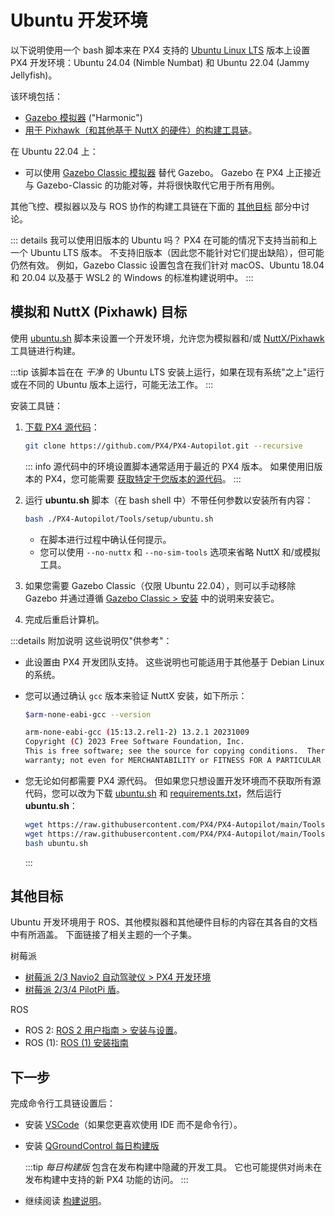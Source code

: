 # Ubuntu 开发环境

以下说明使用一个 bash 脚本来在 PX4 支持的 [Ubuntu Linux LTS](https://wiki.ubuntu.com/LTS) 版本上设置 PX4 开发环境：Ubuntu 24.04 (Nimble Numbat) 和 Ubuntu 22.04 (Jammy Jellyfish)。

该环境包括：

- [Gazebo 模拟器](../sim_gazebo_gz/index.md) ("Harmonic")
- [用于 Pixhawk（和其他基于 NuttX 的硬件）的构建工具链](../dev_setup/building_px4.md#nuttx-pixhawk-based-boards)。

在 Ubuntu 22.04 上：

- 可以使用 [Gazebo Classic 模拟器](../sim_gazebo_classic/index.md) 替代 Gazebo。
  Gazebo 在 PX4 上正接近与 Gazebo-Classic 的功能对等，并将很快取代它用于所有用例。

其他飞控、模拟器以及与 ROS 协作的构建工具链在下面的 [其他目标](#other-targets) 部分中讨论。

::: details 我可以使用旧版本的 Ubuntu 吗？
PX4 在可能的情况下支持当前和上一个 Ubuntu LTS 版本。
不支持旧版本（因此您不能针对它们提出缺陷），但可能仍然有效。
例如，Gazebo Classic 设置包含在我们针对 macOS、Ubuntu 18.04 和 20.04 以及基于 WSL2 的 Windows 的标准构建说明中。
:::

## 模拟和 NuttX (Pixhawk) 目标

使用 [ubuntu.sh](https://github.com/PX4/PX4-Autopilot/blob/main/Tools/setup/ubuntu.sh) 脚本来设置一个开发环境，允许您为模拟器和/或 [NuttX/Pixhawk](../dev_setup/building_px4.md#nuttx-pixhawk-based-boards) 工具链进行构建。

:::tip
该脚本旨在在 _干净_ 的 Ubuntu LTS 安装上运行，如果在现有系统"之上"运行或在不同的 Ubuntu 版本上运行，可能无法工作。
:::

安装工具链：

1. [下载 PX4 源代码](../dev_setup/building_px4.md)：

   ```sh
   git clone https://github.com/PX4/PX4-Autopilot.git --recursive
   ```

   ::: info
   源代码中的环境设置脚本通常适用于最近的 PX4 版本。
   如果使用旧版本的 PX4，您可能需要 [获取特定于您版本的源代码](../contribute/git_examples.md#get-a-specific-release)。
   :::

2. 运行 **ubuntu.sh** 脚本（在 bash shell 中）不带任何参数以安装所有内容：

   ```sh
   bash ./PX4-Autopilot/Tools/setup/ubuntu.sh
   ```

   - 在脚本进行过程中确认任何提示。
   - 您可以使用 `--no-nuttx` 和 `--no-sim-tools` 选项来省略 NuttX 和/或模拟工具。

3. 如果您需要 Gazebo Classic（仅限 Ubuntu 22.04），则可以手动移除 Gazebo 并通过遵循 [Gazebo Classic > 安装](../sim_gazebo_classic/index.md#installation) 中的说明来安装它。

4. 完成后重启计算机。

:::details 附加说明
这些说明仅"供参考"：

- 此设置由 PX4 开发团队支持。
  这些说明也可能适用于其他基于 Debian Linux 的系统。
- 您可以通过确认 `gcc` 版本来验证 NuttX 安装，如下所示：

  ```sh
  $arm-none-eabi-gcc --version

  arm-none-eabi-gcc (15:13.2.rel1-2) 13.2.1 20231009
  Copyright (C) 2023 Free Software Foundation, Inc.
  This is free software; see the source for copying conditions.  There is NO
  warranty; not even for MERCHANTABILITY or FITNESS FOR A PARTICULAR PURPOSE.
  ```

- 您无论如何都需要 PX4 源代码。
  但如果您只想设置开发环境而不获取所有源代码，您可以改为下载 [ubuntu.sh](https://github.com/PX4/PX4-Autopilot/blob/main/Tools/setup/ubuntu.sh) 和 [requirements.txt](https://github.com/PX4/PX4-Autopilot/blob/main/Tools/setup/requirements.txt)，然后运行 **ubuntu.sh**：

  ```sh
  wget https://raw.githubusercontent.com/PX4/PX4-Autopilot/main/Tools/setup/ubuntu.sh
  wget https://raw.githubusercontent.com/PX4/PX4-Autopilot/main/Tools/setup/requirements.txt
  bash ubuntu.sh
  ```

  :::

## 其他目标

Ubuntu 开发环境用于 ROS、其他模拟器和其他硬件目标的内容在其各自的文档中有所涵盖。
下面链接了相关主题的一个子集。

树莓派

- [树莓派 2/3 Navio2 自动驾驶仪 > PX4 开发环境](../flight_controller/raspberry_pi_navio2.md#px4-development-environment)
- [树莓派 2/3/4 PilotPi 盾](../flight_controller/raspberry_pi_pilotpi.md)。

ROS

- ROS 2: [ROS 2 用户指南 > 安装与设置](../ros2/user_guide.md#installation-setup)。
- ROS (1): [ROS (1) 安装指南](../ros/mavros_installation.md)

## 下一步

完成命令行工具链设置后：

- 安装 [VSCode](../dev_setup/vscode.md)（如果您更喜欢使用 IDE 而不是命令行）。
- 安装 [QGroundControl 每日构建版](../dev_setup/qgc_daily_build.md)

  :::tip
  _每日构建版_ 包含在发布构建中隐藏的开发工具。
  它也可能提供对尚未在发布构建中支持的新 PX4 功能的访问。
  :::

- 继续阅读 [构建说明](../dev_setup/building_px4.md)。